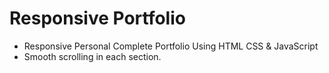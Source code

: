 # Responsive Portfolio

- Responsive Personal Complete Portfolio Using HTML CSS & JavaScript
- Smooth scrolling in each section.
